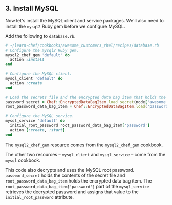 ## 3. Install MySQL

Now let's install the MySQL client and service packages. We'll also need to install the `mysql2` Ruby gem before we configure MySQL.

Add the following to <code class="file-path">database.rb</code>.

```ruby
# ~/learn-chef/cookbooks/awesome_customers_rhel/recipes/database.rb
# Configure the mysql2 Ruby gem.
mysql2_chef_gem 'default' do
  action :install
end

# Configure the MySQL client.
mysql_client 'default' do
  action :create
end

# Load the secrets file and the encrypted data bag item that holds the root password.
password_secret = Chef::EncryptedDataBagItem.load_secret(node['awesome_customers']['passwords']['secret_path'])
root_password_data_bag_item = Chef::EncryptedDataBagItem.load('passwords', 'sql_server_root_password', password_secret)

# Configure the MySQL service.
mysql_service 'default' do
  initial_root_password root_password_data_bag_item['password']
  action [:create, :start]
end
```

The `mysql2_chef_gem` resource comes from the `mysql2_chef_gem` cookbook.

The other two resources &ndash; `mysql_client` and `mysql_service` &ndash; come from the `mysql` cookbook.

This code also decrypts and uses the MySQL root password. `password_secret` holds the contents of the secret file and `root_password_data_bag_item` holds the encrypted data bag item. The `root_password_data_bag_item['password']` part of the `mysql_service` retrieves the decrypted password and assigns that value to the `initial_root_password` attribute.
